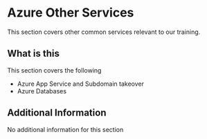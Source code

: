 # Azure Other Services

This section covers other common services relevant to our training.

## What is this

This section covers the following

- Azure App Service and Subdomain takeover
- Azure Databases
<!--
- Azure Security Center
- Azure Advisor
-->

## Additional Information

No additional information for this section